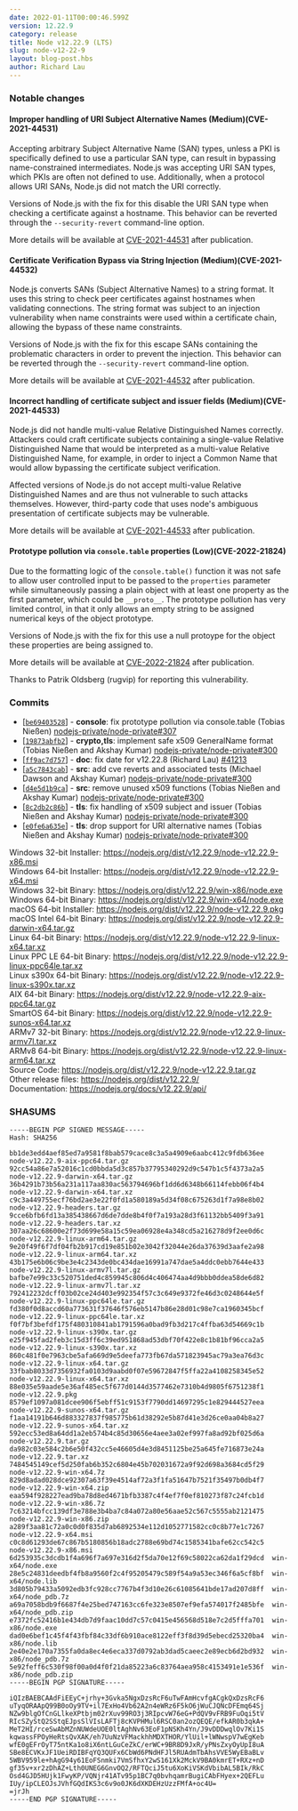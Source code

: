 ```yaml
---
date: 2022-01-11T00:00:46.599Z
version: 12.22.9
category: release
title: Node v12.22.9 (LTS)
slug: node-v12-22-9
layout: blog-post.hbs
author: Richard Lau
---
```


### Notable changes

#### Improper handling of URI Subject Alternative Names (Medium)(CVE-2021-44531)

Accepting arbitrary Subject Alternative Name (SAN) types, unless a PKI is specifically defined to use a particular SAN type, can result in bypassing name-constrained intermediates. Node.js was accepting URI SAN types, which PKIs are often not defined to use. Additionally, when a protocol allows URI SANs, Node.js did not match the URI correctly.

Versions of Node.js with the fix for this disable the URI SAN type when checking a certificate against a hostname. This behavior can be reverted through the `--security-revert` command-line option.

More details will be available at [CVE-2021-44531](https://cve.mitre.org/cgi-bin/cvename.cgi?name=CVE-2021-44531) after publication.

#### Certificate Verification Bypass via String Injection (Medium)(CVE-2021-44532)

Node.js converts SANs (Subject Alternative Names) to a string format. It uses this string to check peer certificates against hostnames when validating connections. The string format was subject to an injection vulnerability when name constraints were used within a certificate chain, allowing the bypass of these name constraints.

Versions of Node.js with the fix for this escape SANs containing the problematic characters in order to prevent the injection. This behavior can be reverted through the `--security-revert` command-line option.

More details will be available at [CVE-2021-44532](https://cve.mitre.org/cgi-bin/cvename.cgi?name=CVE-2021-44532) after publication.

#### Incorrect handling of certificate subject and issuer fields (Medium)(CVE-2021-44533)

Node.js did not handle multi-value Relative Distinguished Names correctly. Attackers could craft certificate subjects containing a single-value Relative Distinguished Name that would be interpreted as a multi-value Relative Distinguished Name, for example, in order to inject a Common Name that would allow bypassing the certificate subject verification.

Affected versions of Node.js do not accept multi-value Relative Distinguished Names and are thus not vulnerable to such attacks themselves. However, third-party code that uses node's ambiguous presentation of certificate subjects may be vulnerable.

More details will be available at [CVE-2021-44533](https://cve.mitre.org/cgi-bin/cvename.cgi?name=CVE-2021-44533) after publication.

#### Prototype pollution via `console.table` properties (Low)(CVE-2022-21824)

Due to the formatting logic of the `console.table()` function it was not safe to allow user controlled input to be passed to the `properties` parameter while simultaneously passing a plain object with at least one property as the first parameter, which could be `__proto__`. The prototype pollution has very limited control, in that it only allows an empty string to be assigned numerical keys of the object prototype.

Versions of Node.js with the fix for this use a null protoype for the object these properties are being assigned to.

More details will be available at [CVE-2022-21824](https://cve.mitre.org/cgi-bin/cvename.cgi?name=CVE-2022-21824) after publication.

Thanks to Patrik Oldsberg (rugvip) for reporting this vulnerability.

### Commits

* \[[`be69403528`](https://github.com/nodejs/node/commit/be69403528)] - **console**: fix prototype pollution via console.table (Tobias Nießen) [nodejs-private/node-private#307](https://github.com/nodejs-private/node-private/pull/307)
* \[[`19873abfb2`](https://github.com/nodejs/node/commit/19873abfb2)] - **crypto,tls**: implement safe x509 GeneralName format (Tobias Nießen and Akshay Kumar) [nodejs-private/node-private#300](https://github.com/nodejs-private/node-private/pull/300)
* \[[`ff9ac7d757`](https://github.com/nodejs/node/commit/ff9ac7d757)] - **doc**: fix date for v12.22.8 (Richard Lau) [#41213](https://github.com/nodejs/node/pull/41213)
* \[[`a5c7843cab`](https://github.com/nodejs/node/commit/a5c7843cab)] - **src**: add cve reverts and associated tests (Michael Dawson and Akshay Kumar) [nodejs-private/node-private#300](https://github.com/nodejs-private/node-private/pull/300)
* \[[`d4e5d1b9ca`](https://github.com/nodejs/node/commit/d4e5d1b9ca)] - **src**: remove unused x509 functions (Tobias Nießen and Akshay Kumar) [nodejs-private/node-private#300](https://github.com/nodejs-private/node-private/pull/300)
* \[[`8c2db2c86b`](https://github.com/nodejs/node/commit/8c2db2c86b)] - **tls**: fix handling of x509 subject and issuer (Tobias Nießen and Akshay Kumar) [nodejs-private/node-private#300](https://github.com/nodejs-private/node-private/pull/300)
* \[[`e0fe6a635e`](https://github.com/nodejs/node/commit/e0fe6a635e)] - **tls**: drop support for URI alternative names (Tobias Nießen and Akshay Kumar) [nodejs-private/node-private#300](https://github.com/nodejs-private/node-private/pull/300)

Windows 32-bit Installer: https://nodejs.org/dist/v12.22.9/node-v12.22.9-x86.msi<br>
Windows 64-bit Installer: https://nodejs.org/dist/v12.22.9/node-v12.22.9-x64.msi<br>
Windows 32-bit Binary: https://nodejs.org/dist/v12.22.9/win-x86/node.exe<br>
Windows 64-bit Binary: https://nodejs.org/dist/v12.22.9/win-x64/node.exe<br>
macOS 64-bit Installer: https://nodejs.org/dist/v12.22.9/node-v12.22.9.pkg<br>
macOS Intel 64-bit Binary: https://nodejs.org/dist/v12.22.9/node-v12.22.9-darwin-x64.tar.gz<br>
Linux 64-bit Binary: https://nodejs.org/dist/v12.22.9/node-v12.22.9-linux-x64.tar.xz<br>
Linux PPC LE 64-bit Binary: https://nodejs.org/dist/v12.22.9/node-v12.22.9-linux-ppc64le.tar.xz<br>
Linux s390x 64-bit Binary: https://nodejs.org/dist/v12.22.9/node-v12.22.9-linux-s390x.tar.xz<br>
AIX 64-bit Binary: https://nodejs.org/dist/v12.22.9/node-v12.22.9-aix-ppc64.tar.gz<br>
SmartOS 64-bit Binary: https://nodejs.org/dist/v12.22.9/node-v12.22.9-sunos-x64.tar.xz<br>
ARMv7 32-bit Binary: https://nodejs.org/dist/v12.22.9/node-v12.22.9-linux-armv7l.tar.xz<br>
ARMv8 64-bit Binary: https://nodejs.org/dist/v12.22.9/node-v12.22.9-linux-arm64.tar.xz<br>
Source Code: https://nodejs.org/dist/v12.22.9/node-v12.22.9.tar.gz<br>
Other release files: https://nodejs.org/dist/v12.22.9/<br>
Documentation: https://nodejs.org/docs/v12.22.9/api/

### SHASUMS

```
-----BEGIN PGP SIGNED MESSAGE-----
Hash: SHA256

bb1de3edd4aef85ed7a9581f8bab579cace8c3a5a4909e6aabc412c9fdb636ee  node-v12.22.9-aix-ppc64.tar.gz
92cc54a86e7a52016c1cd0bbda5d3c857b37795340292d9c547b1c5f4373a2a5  node-v12.22.9-darwin-x64.tar.gz
36b4291b73b56a231a117aa830ac563794696bf1dd6d6348b66114febb06f4b4  node-v12.22.9-darwin-x64.tar.xz
c9c3a449755ecf76bd2ae3e22f0fd1a580189a5d34f08c675263d1f7a98e8b02  node-v12.22.9-headers.tar.gz
9cce6bfb6fd13a385438667d6de7dde8b4f0f7a193a28d3f61132bb5409f3a91  node-v12.22.9-headers.tar.xz
307aa26c68600e2f73d699e58a15c59ea06928e4a348cd5a216278d9f2ee0d6c  node-v12.22.9-linux-arm64.tar.gz
9e20f49f6f7df04fb2b917cd19e851b02e3042f32044e26da37639d3aafe2a98  node-v12.22.9-linux-arm64.tar.xz
43b175e6b06c9be3e4c2343de0bc434dae16991a747dae5a4ddc0ebb7644e433  node-v12.22.9-linux-armv7l.tar.gz
bafbe7e99c33c520751ded4c859945c806d4c406474aa4d9bbb0ddea58de6d82  node-v12.22.9-linux-armv7l.tar.xz
792412232dcff03b02ce24d403e992354f57c3c649e9372fe46d3c0248644e5f  node-v12.22.9-linux-ppc64le.tar.gz
fd380f0d8accd60a773631f37646f576eb5147b86e28d01c98e7ca1960345bcf  node-v12.22.9-linux-ppc64le.tar.xz
f0f7bf3befdf175f480310841ab1791596a0bad9fb3d217c4ffba63d54669c1b  node-v12.22.9-linux-s390x.tar.gz
e25f945fad2feb3c15d3ff6c39ed951868ad53dbf70f422e8c1b81bf96cca2a5  node-v12.22.9-linux-s390x.tar.xz
860c481f0e7963cbe5afa669d9e5deefa773fb67da571823945ac79a3ea76d3c  node-v12.22.9-linux-x64.tar.gz
33fbab8033d7356932fa0103d9aabd0f07e59672847f5ffa22a4108258345e52  node-v12.22.9-linux-x64.tar.xz
88e035e59aade5e36af485ec5f677d0144d3577462e7310b4d9805f6751238f1  node-v12.22.9.pkg
8579ef1097a081dcee906f5ebff51c9153f7790dd14697295c1e829444527eea  node-v12.22.9-sunos-x64.tar.gz
f1aa14191b646d883327837f985775b61d38292e5b87d41e3d26ce0aa04b8a27  node-v12.22.9-sunos-x64.tar.xz
592ecc53ed8a64dd1a2eb574b4c85d30656e4aee3a02ef997fa8ad92bf025d6a  node-v12.22.9.tar.gz
da982c03e584c2b6e50f432cc5e46605d4e3d8451125be25a645fe716873e24a  node-v12.22.9.tar.xz
7484545149cef5d250fab6b352c6804e45b702031672a9f92d698a3684cd5f29  node-v12.22.9-win-x64.7z
829d8adad028dce92307a63f39e4514af72a3f1fa51647b7521f35497b0db4f7  node-v12.22.9-win-x64.zip
eaa594f928227ead9ba78d8ed4671bfb3387c4f4ef7f0ef810273f87c24fcb1d  node-v12.22.9-win-x86.7z
7c63214bfcc139df3e788e3b4ba7c84a072a80e56aae52c567c5555ab2121475  node-v12.22.9-win-x86.zip
a289f3aa81c72a0c0d0f835d7ab6892534e112d1052771582cc0c8b77e1c7267  node-v12.22.9-x64.msi
c0c8d61293de67c867b5180856b18adc2788e69bd74c1585341bafe62cc542c5  node-v12.22.9-x86.msi
6d253935c3dcdb1f4a696f7a697e316d2f5da70e12f69c58022ca62da1f29dcd  win-x64/node.exe
28e5c24831deedbf4fb8a9560f2c4f95205479c589f54a9a53ec346f6a5cf8bf  win-x64/node.lib
3d805b79433a5092edb3fc928cc7767b4f3d10e26c61085641bde17ad207d8ff  win-x64/node_pdb.7z
a69a7058bdb9f6687f4e25bed747163cc6fe323e8507ef9efa574017f2485bfe  win-x64/node_pdb.zip
e7372fc52416b1e434db7d9faac10dd7c57c0415e456568d518e7c2d5fffa701  win-x86/node.exe
dad0e6bef1c45f4f43fbf84c33df6b910ace8122eff3f8d39d5ebecd25320ba4  win-x86/node.lib
2e40e2e170a7355fa0da8ec4e6eca337d0792ab3dad5caeec2e89ecb6d2bd932  win-x86/node_pdb.7z
5e92feff6c530f98f00a0d4f0f21da85223a6c83764aea958c4153491e1e536f  win-x86/node_pdb.zip
-----BEGIN PGP SIGNATURE-----

iQIzBAEBCAAdFiEEyC+jrhy+3Gvka5NgxDzsRcF6uTwFAmHcvfgACgkQxDzsRcF6
uTyqORAApQ99B0oOy9TV+il7ExHo4Vb62A2n4eWRz6F5kO6jWuCJQNcDFEmq64Sj
NZw9blgOfCnGLlkeXPtbjm02rXuv99RO3j3RIpcvW76eG+PdQV9vFRB9FuOqi5tV
RIcSZyStQ2SStqEJpsSlVIsLAFTj8cKVPHMul6RSC0an2ozQEQE/efkAR0b3qkA+
MeT2HI/rceSwAbMZnNUWdeUOE0ltAghNv63EoF1pNSKh4Yn/J9vDDDwqlOv7Ki1S
kqwassFPOyHeRtsQvXAK/eh7UuNzVFMackhhMDXTHOR/YlUil+lWNwspV7wEgKeb
wfE0gEFrOyT75ntKa1o8iX6ntLGuCeZkC/erWC+9BR8D9JxR/yPNsZxyOyUpI8uA
SBe8ECVKxJF1UeiRDIBFqYQ3QUFx6CbWd6PNdHFJl5RUAdmTbAhsVVE5WyEBaBLv
5WBV959le+hAgG94y61EoFSnmki7VmSfhxY2wS161Xk2MckV9BA0kmrET+RXz+nD
gf35v+xr2zDhAZ+Lth0UNEG6GnvOQ2/RFTQciJ5tu6XoKiVSKdVbibAL5BIk/RkC
Osd4GJD5HUjk1FwyKP/VQNjr41ATv95p1BC7q0bvhqamrBugiCAbFHyex+2QEFLu
IUy/ipCLEOJsJVhfGQdIKS3c6v9o0JK6dXKDEHzUzzFMfA+oc4U=
=jrJh
-----END PGP SIGNATURE-----

```
